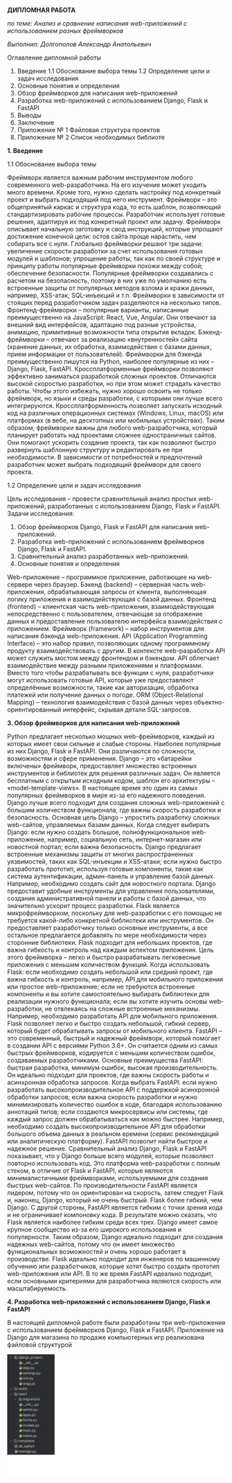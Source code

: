 **ДИПЛОМНАЯ РАБОТА**

*по теме: Анализ и сравнение написания web-приложений
с использованием разных фреймворков*



*Выполнил: Долгополов Александр Анатольевич*




Оглавление дипломной работы

1.	Введение
1.1	Обоснование выбора темы
1.2	Определение цели и задач исследования
2.	Основные понятия и определения
3.	Обзор фреймворков для написания web-приложений
4.	Разработка web-приложений с использованием Django, Flask и FastAPI
5.	Выводы
6.	Заключение
7.	Приложение № 1 Файловая структура проектов
8.	Приложение № 2 Список необходимых библиоте


**1. Введение**

1.1 Обоснование выбора темы

Фреймворк является важным рабочим инструментом любого современного web-разработчика. На его изучение может уходить много времени. Кроме того, нужно сделать настройку под конкретный проект и выбрать подходящий под него инструмент.
Фреймворк – это общепринятый каркас и структура кода, то есть шаблон, позволяющий стандартизировать рабочие процессы. Разработчик использует готовые решения, адаптируя их под конкретный проект или задачу. Фреймворк описывает начальную заготовку и свод инструкций, которые упрощают достижение конечной цели: остов сайта проще нарастить, чем собирать все с нуля.
Глобально фреймворки решают три задачи:
увеличение скорости разработки за счет использования готовых модулей и шаблонов;
упрощение работы, так как по своей структуре и принципу работы популярные фреймворки похожи между собой;
обеспечение безопасности. Популярные фреймворки создавались с расчетом на безопасность, поэтому в них уже по умолчанию есть встроенные защиты от популярных методов взлома и кражи данных, например, XSS-атак, SQL-инъекций и т.п. 
Фреймворки в зависимости от стоящих перед разработчиком задач разделяются на несколько типов.
Фронтенд-фреймворки – популярные варианты, написанные преимущественно на JavaScript: React, Vue, Angular. Они отвечают за внешний вид интерфейсов, адаптацию под разные устройства, анимацию, примитивные возможности типа открытия вкладок.
Бэкенд-фреймворки – отвечают за реализацию «внутренностей» сайта (хранение данных, их обработка, взаимодействие с базами данных, прием информации от пользователей). Фреймворки для бэкенда преимущественно пишутся на Python, наиболее популярные из них – Django, Flask, FastAPI.
Кроссплатформенные фреймворки позволяют эффективно заниматься разработкой сложных проектов. Отличаются высокой скоростью разработки, но при этом может страдать качество работы. Чтобы этого избежать, нужно хорошо освоить не только фреймворк, но языки и среды разработки, с которыми они лучше всего интегрируются. Кроссплатформенность позволяет запускать исходный код на различных операционных системах (Windows, Linux, macOS) или платформах (в вебе, на десктопных или мобильных устройствах).
Таким образом, фреймворки важны для любого web-разработчика, который планирует работать над проектами сложнее одностраничных сайтов. Они помогают ускорить создание проекта, так как позволяют быстро развернуть шаблонную структуру и редактировать ее при необходимости. В зависимости от потребностей и предпочтений разработчик может выбрать подходящий фреймворк для своего проекта. 


1.2 Определение цели и задач исследования

Цель исследования – провести сравнительный анализ простых web-приложений, разработанных с использованием Django, Flask и FastAPI. 
Задачи исследования:
1. Обзор фреймворков Django, Flask и FastAPI для написания web-приложений.
2. Разработка web-приложений с использованием фреймворков Django, Flask и FastAPI.
3. Сравнительный анализ разработанных web-приложений.
2. Основные понятия и определения

Web-приложение – программное приложение, работающее на web-сервере через браузер.
Бэкенд (backend) – серверная часть web-приложения, обрабатывающая запросы от клиента, выполняющая логику приложения и взаимодействующая с базой данных.
Фронтенд (frontend) – клиентская часть web-приложения, взаимодействующая непосредственно с пользователем, отвечающая за отображение данных и предоставление пользователю интерфейса взаимодействия с приложением.
Фреймворк (framework) – набор инструментов для написания бэкенда web-приложения.
API (Application Programming Interface) – это набор правил, позволяющих одному программному продукту взаимодействовать с другим. В контексте web-разработки API может служить мостом между фронтендом и бэкендом. API облегчает взаимодействие между разными приложениями и платформами. Вместо того чтобы разрабатывать все функции с нуля, разработчики могут использовать готовые API, которые уже предоставляют определённые возможности, такие как авторизация, обработка платежей или получение данных о погоде.
ORM (Object-Relational Mapping) – технология взаимодействия с базой данных через объектно-ориентированный интерфейс, скрывая детали SQL-запросов.

**3. Обзор фреймворков для написания web-приложений**

Python предлагает несколько мощных web-фреймворков, каждый из которых имеет свои сильные и слабые стороны. Наиболее популярные из них Django, Flask и FastAPI. Они различаются по сложности, возможностям и сфере применения. 
Django – это «батарейки включены» фреймворк, предоставляет множество встроенных инструментов и библиотек для решения различных задач. Он является бесплатным с открытым исходным кодом, шаблон его архитектуры – «model-template-views». В настоящее время это один из самых популярных фреймворков в мире из-за его надежного поведения. Django лучше всего подходит для создания сложных web-приложений с большим количеством функционала, где важны скорость разработки и безопасность. Основная цель Django – упростить разработку сложных web-сайтов, управляемых базами данных.
Когда следует выбирать Django:
если нужно создать большое, полнофункциональное web-приложение, например, социальную сеть, интернет-магазин или новостной портал;
если важна безопасность. Django предлагает встроенные механизмы защиты от многих распространенных уязвимостей, таких как SQL-инъекции и XSS-атаки;
если нужно быстро разработать прототип, используя готовые компоненты, такие как система аутентификации, админ-панель и управление базой данных.
Например, необходимо создать сайт для новостного портала. Django предоставит удобные инструменты для управления пользователями, создания административной панели и работы с базой данных, что значительно ускорит процесс разработки.
Flask является микрофреймворком, поскольку для web-разработки с его помощью не требуется какой-либо конкретной библиотеки или инструментов. Он предоставляет разработчику только основные инструменты, а все остальное предлагается добавлять по мере необходимости через сторонние библиотеки. Flask подходит для небольших проектов, где важна гибкость и контроль над каждым аспектом приложения. Цель этого фреймворка – легко и быстро разрабатывать легковесные приложения с меньшим количеством функций.
Когда использовать Flask:
если необходимо создать небольшой или средний проект, где важна гибкость и контроль, например, API для мобильного приложения или простое web-приложение;
если не требуются встроенные компоненты и вы хотите самостоятельно выбирать библиотеки для реализации нужного функционала;
если вы хотите изучить основы web-разработки, не отвлекаясь на сложные встроенные механизмы.
Например, необходимо разработать API для мобильного приложения. Flask позволяет легко и быстро создать небольшой, гибкий сервер, который будет обрабатывать запросы от мобильного клиента.
FastAPI – это современный, быстрый и надежный фреймворк, который помогает в создании API с версиями Python 3.6+. Он считается одним из самых быстрых фреймворков, кодируется с меньшим количеством ошибок, создаваемых разработчиками. Основные преимущества FastAPI: быстрая разработка, минимум ошибок, высокая производительность. Он идеально подходит для проектов, где важны скорость работы и асинхронная обработка запросов.
Когда выбрать FastAPI:
если нужно разработать высокопроизводительное API с поддержкой асинхронной обработки запросов;
если важна скорость разработки и нужно минимизировать количество ошибок в коде, благодаря использованию аннотаций типов;
если создаются микросервисы или системы, где каждый запрос должен обрабатываться как можно быстрее.
Например, необходимо создать высокопроизводительное API для обработки большого объема данных в реальном времени (сервис рекомендаций или аналитическую платформу). FastAPI позволит найти быстрое и надежное решение.
Сравнительный анализ Django, Flask и FastAPI показывает, что у Django больше всего модулей, которые позволяют повторно использовать код. Это платформа web-разработки с полным стеком, в отличие от Flask и FastAPI, которые являются минималистичными фреймворками, используемыми для создания быстрых web-сайтов.
По производительности FastAPI является лидером, потому что он ориентирован на скорость, затем следует Flask и, наконец, Django, который не очень быстрый.
Flask более гибкий, чем Django. С другой стороны, FastAPI является гибким с точки зрения кода и не ограничивает компоновку кода. В результате можно сказать, что Flask является наиболее гибким среди всех трех.
Django имеет самое крупное сообщество из-за его широкого использования и популярности.
Таким образом, Django идеально подходит для создания надежных web-сайтов, потому что он имеет множество функциональных возможностей и очень хорошо работает в производстве. Flask идеально подходит для инженеров по машинному обучению или разработчиков, которые хотят быстро создать прототип web-приложения или API. В то же время FastAPI идеально подходит, если основными критериями для разработчика являются скорость или масштабируемость.


**4. Разработка web-приложений с использованием Django, Flask и FastAPI**

В настоящей дипломной работе были разработаны три web-приложения с использованием фреймворков Django, Flask и FastAPI.
Приложение на Django для магазина по продаже компьютерных игр реализована файловой структурой

![Файловая структура](1.png)



